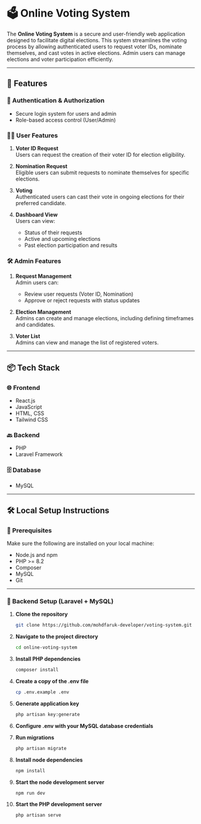 # 🗳️ Online Voting System

The **Online Voting System** is a secure and user-friendly web application designed to facilitate digital elections. This system streamlines the voting process by allowing authenticated users to request voter IDs, nominate themselves, and cast votes in active elections. Admin users can manage elections and voter participation efficiently.

---

## 🚀 Features

### 🔐 Authentication & Authorization
- Secure login system for users and admin
- Role-based access control (User/Admin)

### 🙋‍♂️ User Features
1. **Voter ID Request**  
   Users can request the creation of their voter ID for election eligibility.

2. **Nomination Request**  
   Eligible users can submit requests to nominate themselves for specific elections.

3. **Voting**  
   Authenticated users can cast their vote in ongoing elections for their preferred candidate.

4. **Dashboard View**  
   Users can view:
   - Status of their requests
   - Active and upcoming elections
   - Past election participation and results

### 🛠️ Admin Features
1. **Request Management**  
   Admin users can:
   - Review user requests (Voter ID, Nomination)
   - Approve or reject requests with status updates

2. **Election Management**  
   Admins can create and manage elections, including defining timeframes and candidates.

3. **Voter List**  
   Admins can view and manage the list of registered voters.

---

## 📦 Tech Stack

### 🌐 Frontend
- React.js
- JavaScript
- HTML, CSS
- Tailwind CSS

### 🔙 Backend
- PHP
- Laravel Framework

### 🗄️ Database
- MySQL

---

## 🛠️ Local Setup Instructions

### 🔧 Prerequisites

Make sure the following are installed on your local machine:

- Node.js and npm
- PHP >= 8.2
- Composer
- MySQL
- Git

---

### 🔹 Backend Setup (Laravel + MySQL)

1. **Clone the repository**
   ```bash
   git clone https://github.com/mohdfaruk-developer/voting-system.git

2. **Navigate to the project directory**
   ```bash
   cd online-voting-system

3. **Install PHP dependencies**
   ```bash
   composer install

4. **Create a copy of the .env file**
   ```bash
   cp .env.example .env

5. **Generate application key**
    ```bash
    php artisan key:generate

6. **Configure .env with your MySQL database credentials**

7. **Run migrations**
    ```bash
    php artisan migrate

8. **Install node dependencies**
    ```bash
    npm install

9. **Start the node development server**
    ```bash
    npm run dev

8. **Start the PHP development server**
    ```bash
    php artisan serve

